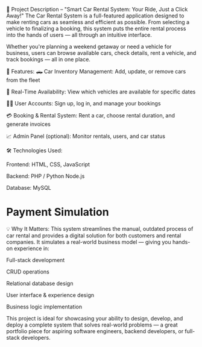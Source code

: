 🚗 Project Description – "Smart Car Rental System: Your Ride, Just a Click Away!"
The Car Rental System is a full-featured application designed to make renting cars as seamless and efficient as possible. From selecting a vehicle to finalizing a booking, this system puts the entire rental process into the hands of users — all through an intuitive interface.

Whether you're planning a weekend getaway or need a vehicle for business, users can browse available cars, check details, rent a vehicle, and track bookings — all in one place.

🔧 Features:
🛻 Car Inventory Management: Add, update, or remove cars from the fleet

📅 Real-Time Availability: View which vehicles are available for specific dates

🧑‍💼 User Accounts: Sign up, log in, and manage your bookings

💳 Booking & Rental System: Rent a car, choose rental duration, and generate invoices

📈 Admin Panel (optional): Monitor rentals, users, and car status

🛠️ Technologies Used:

Frontend: HTML, CSS, JavaScript

Backend: PHP / Python  Node.js

Database: MySQL 

# Payment Simulation

💡 Why It Matters:
This system streamlines the manual, outdated process of car rental and provides a digital solution for both customers and rental companies. It simulates a real-world business model — giving you hands-on experience in:

Full-stack development

CRUD operations

Relational database design

User interface & experience design

Business logic implementation

This project is ideal for showcasing your ability to design, develop, and deploy a complete system that solves real-world problems — a great portfolio piece for aspiring software engineers, backend developers, or full-stack developers.
